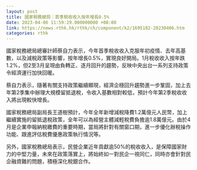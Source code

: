 ```yaml
---
layout: post
title: 國家稅務總局：首季稅收收入按年增長0.5%
date: 2023-04-06 11:59:29.000000000 +08:00
link: https://news.rthk.hk/rthk/ch/component/k2/1695182-20230406.htm
categories: rthk
---
```


國家稅務總局總審計師蔡自力表示，今年首季稅收收入克服年初疫情、去年高基數，以及減稅政策等影響，按年增長0.5%，實現良好開局。1月稅收收入按年跌1.2%，但2至3月呈現由負轉正、逐月回升的趨勢，反映中央出台一系列支持政策令經濟運行加快回暖。

蔡自力表示，隨著有關支持政策繼續顯現，經濟企穩回升趨勢進一步鞏固，加上去年第2季集中辦理大規模留抵退稅，令收入基數相對較低，預計今年第2季稅收收入將出現較快增長。

國家稅務總局副局長王道樹預計，今年全年新增減稅降費1.2萬億元人民幣，加上繼續實施的留抵退稅政策，全年可以為經營主體減輕稅費負擔逾1.8萬億元。由於4月是企業申報納稅繳費的重要時期，當局將針對有關窗口期，進一步優化辦稅操作功能、跟進評估稅費優惠政策執行情況等。

另外，國家稅務總局表示，民營企業近年貢獻逾50%的稅收收入，是保障國家財力的中堅力量，未來在政策落實上，將始終如一對民企一視同仁，同時亦會針對民企融資難的問題，積極深化稅銀合作。
